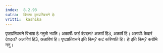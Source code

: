 ```yaml
---
index:  8.2.93
sutra:  विभाषा पृष्टप्रतिवचने हेः
vritti:  kashika 
---
```


पृष्टप्रतिवचने विभाषा हेः प्लुतो भवति। अकार्षीः कटं देवदत्त? अकार्षं हि3, अकार्षं हि। अलावीः केदारं देवदत्त? अलाविषं हि3, अलाविषं हि। पृष्टप्रतिवचने इति किम्? कटं करिष्यति हि। हेः इति किम्? करोमि ननु।

